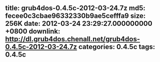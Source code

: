 title: grub4dos-0.4.5c-2012-03-24.7z
md5: fecee0c3cbae96332330b9ae5cefffa9
size: 256K
date: 2012-03-24 23:29:27.000000000 +0800
downlink: http://dl.grub4dos.chenall.net/grub4dos-0.4.5c-2012-03-24.7z
categories: 0.4.5c
tags: 0.4.5c
---

